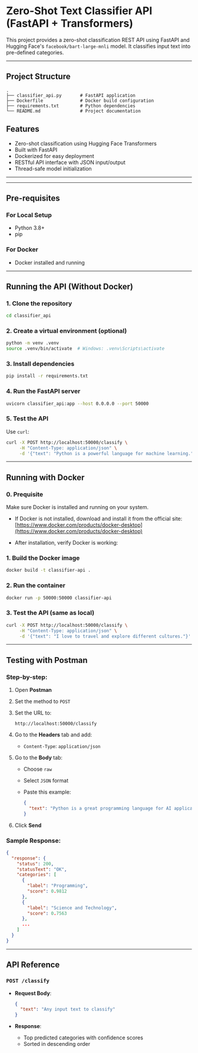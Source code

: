 # Zero-Shot Text Classifier API (FastAPI + Transformers)

This project provides a zero-shot classification REST API using FastAPI and Hugging Face's `facebook/bart-large-mnli` model. It classifies input text into pre-defined categories.

---

## Project Structure

```
.
├── classifier_api.py       # FastAPI application
├── Dockerfile              # Docker build configuration
├── requirements.txt        # Python dependencies
└── README.md               # Project documentation
```

## Features

- Zero-shot classification using Hugging Face Transformers
- Built with FastAPI
- Dockerized for easy deployment
- RESTful API interface with JSON input/output
- Thread-safe model initialization

---

---

## Pre-requisites

### For Local Setup
- Python 3.8+
- pip

### For Docker
- Docker installed and running

---

## Running the API (Without Docker)

### 1. Clone the repository

```bash
cd classifier_api
````

### 2. Create a virtual environment (optional)

```bash
python -m venv .venv
source .venv/bin/activate  # Windows: .venv\Scripts\activate
```

### 3. Install dependencies

```bash
pip install -r requirements.txt
```

### 4. Run the FastAPI server

```bash
uvicorn classifier_api:app --host 0.0.0.0 --port 50000
```

### 5. Test the API

Use `curl`:

```bash
curl -X POST http://localhost:50000/classify \
     -H "Content-Type: application/json" \
     -d '{"text": "Python is a powerful language for machine learning."}'
```

---

## Running with Docker

### 0. Prequisite
Make sure Docker is installed and running on your system.

- If Docker is not installed, download and install it from the official site:  
  [https://www.docker.com/products/docker-desktop](https://www.docker.com/products/docker-desktop)

- After installation, verify Docker is working:

### 1. Build the Docker image

```bash
docker build -t classifier-api .
```

### 2. Run the container

```bash
docker run -p 50000:50000 classifier-api
```

### 3. Test the API (same as local)

```bash
curl -X POST http://localhost:50000/classify \
     -H "Content-Type: application/json" \
     -d '{"text": "I love to travel and explore different cultures."}'
```

---

## Testing with Postman

### Step-by-step:

1. Open **Postman**

2. Set the method to `POST`

3. Set the URL to:

   ```
   http://localhost:50000/classify
   ```

4. Go to the **Headers** tab and add:

   * `Content-Type`: `application/json`

5. Go to the **Body** tab:

   * Choose `raw`
   * Select `JSON` format
   * Paste this example:

     ```json
     {
       "text": "Python is a great programming language for AI applications."
     }
     ```

6. Click **Send**

### Sample Response:

```json
{
  "response": {
    "status": 200,
    "statusText": "OK",
    "categories": [
      {
        "label": "Programming",
        "score": 0.9812
      },
      {
        "label": "Science and Technology",
        "score": 0.7563
      },
      ...
    ]
  }
}
```

---

## API Reference

### `POST /classify`

* **Request Body**:

  ```json
  {
    "text": "Any input text to classify"
  }
  ```

* **Response**:

  * Top predicted categories with confidence scores
  * Sorted in descending order